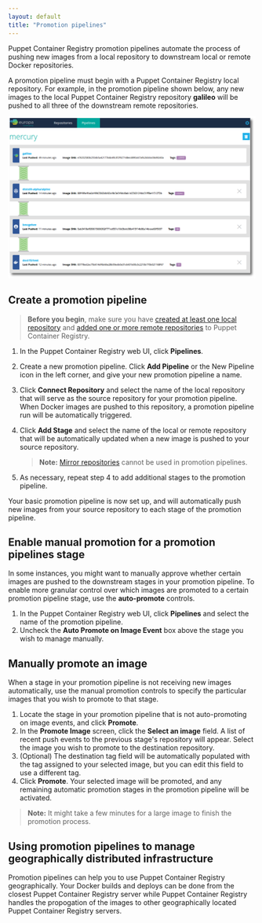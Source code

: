 ```yaml
---
layout: default
title: "Promotion pipelines"
---
```


Puppet Container Registry promotion pipelines automate the process of pushing new images from a local repository to downstream local or remote Docker repositories. 

A promotion pipeline must begin with a Puppet Container Registry local repository. For example, in the promotion pipeline shown below, any new images to the local Puppet Container Registry repository <b>galileo</b> will be pushed to all three of the downstream remote repositories.

<img src="images/europa-pipeline2.png" alt="Puppet Container Registry Pipeline Example 2">

## Create a promotion pipeline

> **Before you begin**, make sure you have [created at least one local repository](./local-repo.html) and [added one or more remote repositories](./remote-repo.html) to Puppet Container Registry. 

1. In the Puppet Container Registry web UI, click **Pipelines**.
1. Create a new promotion pipeline. Click **Add Pipeline** or the New Pipeline icon in the left corner, and give your new promotion pipeline a name. 
1. Click **Connect Repository** and select the name of the local repository that will serve as the source repository for your promotion pipeline. 
    When Docker images are pushed to this repository, a promotion pipeline run will be automatically triggered. 
1. Click **Add Stage** and select the name of the local or remote repository that will be automatically updated when a new image is pushed to your source repository. 

   > **Note:** [Mirror repositories](./remote-repo.html) cannot be used in promotion pipelines.

1. As necessary, repeat step 4 to add additional stages to the promotion pipeline. 

Your basic promotion pipeline is now set up, and will automatically push new images from your source repository to each stage of the promotion pipeline. 

## Enable manual promotion for a promotion pipelines stage

In some instances, you might want to manually approve whether certain images are pushed to the downstream stages in your promotion pipeline. To enable more granular control over which images are promoted to a certain promotion pipeline stage, use the **auto-promote** controls.

1. In the Puppet Container Registry web UI, click **Pipelines** and select the name of the promotion pipeline. 
1. Uncheck the **Auto Promote on Image Event** box above the stage you wish to manage manually. 

## Manually promote an image 

When a stage in your promotion pipeline is not receiving new images automatically, use the manual promotion controls to specify the particular images that you wish to promote to that stage. 

1. Locate the stage in your promotion pipeline that is not auto-promoting on image events, and click **Promote**. 
2. In the **Promote Image** screen, click the **Select an image** field. A list of recent push events to the previous stage's repository will appear. Select the image you wish to promote to the destination repository. 
3. (Optional) The destination tag field will be automatically populated with the tag assigned to your selected image, but you can edit this field to use a different tag. 
4. Click **Promote**. Your selected image will be promoted, and any remaining automatic promotion stages in the promotion pipeline will be activated. 

> **Note:** It might take a few minutes for a large image to finish the promotion process. 

## Using promotion pipelines to manage geographically distributed infrastructure

Promotion pipelines can help you to use Puppet Container Registry geographically. Your Docker builds and deploys can be done from the closest Puppet Container Registry server while Puppet Container Registry handles the propogation of the images to other geographically located Puppet Container Registry servers.










